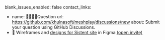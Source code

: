 blank_issues_enabled: false
contact_links:

- name: 🙋🏾🙋🏼‍Question
  url: https://github.com/khulnasoft/meshplay/discussions/new
  about: Submit your question using GitHub Discussions.
- 🎨 Wireframes and [designs for Sistent site](https://www.figma.com/file/ekm0Hh6M25bSKpP5BcIJom/Sistent-Design-System?type=design&node-id=596%3A5227&mode=design&t=8MExPykHN1vQFCTZ-1) in Figma [(open invite)](https://www.figma.com/team_invite/redeem/qJy1c95qirjgWQODApilR9)
